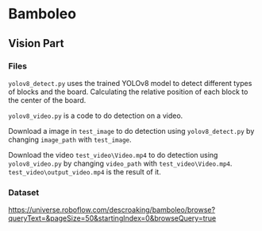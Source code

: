# Bamboleo
## Vision Part
### Files
```yolov8_detect.py``` uses the trained YOLOv8 model to detect different types of blocks and the board. Calculating the relative position of each block to the center of the board.

```yolov8_video.py``` is a code to do detection on a video.

Download a image in ```test_image``` to do detection using ```yolov8_detect.py``` by changing ```image_path``` with ```test_image```.

Download the video ```test_video\Video.mp4``` to do detection using ```yolov8_video.py``` by changing ```video_path``` with ```test_video\Video.mp4```. ```test_video\output_video.mp4``` is the result of it.

### Dataset
https://universe.roboflow.com/descroaking/bamboleo/browse?queryText=&pageSize=50&startingIndex=0&browseQuery=true
